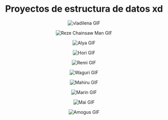 <h1 align="center">Proyectos de estructura de datos xd</h1>

<p align="center">
  <img src="https://media1.tenor.com/m/5pHY-K_rUo0AAAAC/86-eighty-six.gif" alt="vladilena GIF">
</p>

<p align="center">
  <img src="https://media1.tenor.com/m/RgJlyZobGgcAAAAC/reze-csm.gif" alt="Reze Chainsaw Man GIF">
</p>

<p align="center">
  <img src="https://media1.tenor.com/m/oYMsCyoRtKgAAAAC/alya.gif" alt="Alya GIF">
</p>

<p align="center">
  <img src="https://media1.tenor.com/m/JpA3dLMYyuwAAAAd/anime-horimiya.gif" alt="Hori GIF">
</p>

<p align="center">
  <img src="https://media1.tenor.com/m/Ra-DJeQQNwUAAAAd/cry.gif" alt="Remi GIF">
</p>

<p align="center">
  <img src="https://media1.tenor.com/m/7ddM67UZbgYAAAAC/kaoruko-waguri-waguri-kaoruko.gif" alt="Waguri GIF">
</p>

<p align="center">
  <img src="https://media1.tenor.com/m/61UNdw6fOYMAAAAC/mahiru.gif" alt="Mahiru GIF">
</p>

<p align="center">
  <img src="https://media1.tenor.com/m/WpZ9HVG_48IAAAAC/marin-kitagawa-sono-bisque-doll.gif" alt="Marin GIF">
</p>

<p align="center">
  <img src="https://media1.tenor.com/m/EqFmLAryG_MAAAAd/%D0%B7%D0%B0%D0%B9%D1%87%D0%B8%D0%BA.gif" alt="Mai GIF">
</p>

<p align="center">
  <img src="https://c.tenor.com/YdeQixnd8MwAAAAd/tenor.gif" alt="Amogus GIF">
</p>